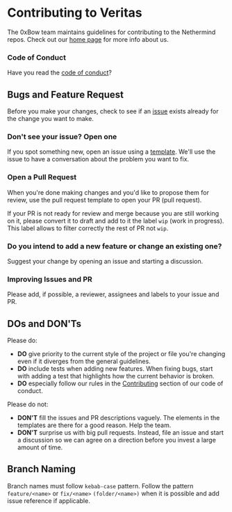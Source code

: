 # Contributing to Veritas

The 0xBow team maintains guidelines for contributing to the Nethermind repos.
Check out our [home page](https://www.0xbow.io/) for more info about us.

### Code of Conduct

Have you read the [code of conduct](https://github.com/0xbow-io/Veritas/blob/main/CODE_OF_CONDUCT.md)?

## Bugs and Feature Request

Before you make your changes, check to see if an [issue](https://github.com/0xbow-io/Veritas/issues) exists already for the change you want to make.

### Don't see your issue? Open one

If you spot something new, open an issue using a [template](https://github.com/0xbow-io/Veritas/issues/new/choose). We'll use the issue to have a conversation about the problem you want to fix.

### Open a Pull Request

When you're done making changes and you'd like to propose them for review, use the pull request template to open your PR (pull request).

If your PR is not ready for review and merge because you are still working on it, please convert it to draft and add to it the label `wip` (work in progress). This label allows to filter correctly the rest of PR not `wip`.

### Do you intend to add a new feature or change an existing one?

Suggest your change by opening an issue and starting a discussion.

### Improving Issues and PR

Please add, if possible, a reviewer, assignees and labels to your issue and PR.

## DOs and DON'Ts

Please do:

-   **DO** give priority to the current style of the project or file you're changing even if it diverges from the general guidelines.
-   **DO** include tests when adding new features. When fixing bugs, start with adding a test that highlights how the current behavior is broken.
-   **DO** especially follow our rules in the [Contributing](https://github.com/0xbow-io/Veritas/blob/main/CODE_OF_CONDUCT.md#contributing) section of our code of conduct.

Please do not:

-   **DON'T** fill the issues and PR descriptions vaguely. The elements in the templates are there for a good reason. Help the team.
-   **DON'T** surprise us with big pull requests. Instead, file an issue and start a discussion so we can agree on a direction before you invest a large amount of time.

## Branch Naming

Branch names must follow `kebab-case` pattern. Follow the pattern `feature/<name>` or `fix/<name>` `(folder/<name>)` when it is possible and add issue reference if applicable.
